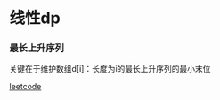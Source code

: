 # 线性dp

### 最长上升序列

关键在于维护数组d[i]：长度为i的最长上升序列的最小末位

[leetcode](https://leetcode-cn.com/problems/longest-increasing-subsequence/solution/zui-chang-shang-sheng-zi-xu-lie-by-leetcode-soluti/)



